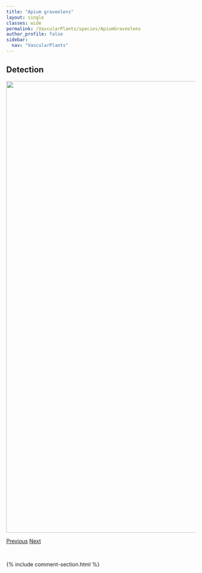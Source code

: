 ```yaml
---
title: "Apium graveolens"
layout: single
classes: wide
permalink: /VascularPlants/species/ApiumGraveolens
author_profile: false
sidebar:
  nav: "VascularPlants"
---
```


<h2>Detection</h2>

<a href="https://drive.google.com/uc?export=view&id=17Tad-cU6UH-MFuZ-OjL4f5jWaw771StP">
<img src="https://drive.google.com/uc?export=view&id=17Tad-cU6UH-MFuZ-OjL4f5jWaw771StP" height = "1200" width = "800">
</a>


<a href="/DevelopmentWebsite/VascularPlants/species/AphyllonLudovicianum" class="pagination--pager" title="Aphyllon ludovicianum">Previous</a> <a href="/DevelopmentWebsite/VascularPlants/species/Apocynum" class="pagination--pager" title="Apocynum">Next</a>

<p>&nbsp;</p>

{% include comment-section.html %}
